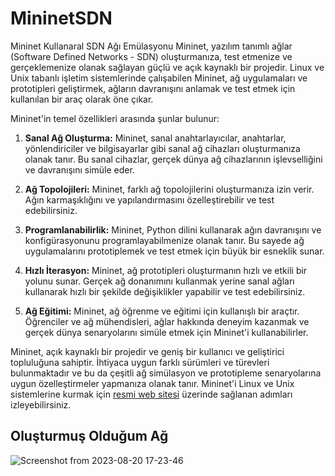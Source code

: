 # MininetSDN
Mininet Kullanaral SDN Ağı Emülasyonu
Mininet, yazılım tanımlı ağlar (Software Defined Networks - SDN) oluşturmanıza, test etmenize ve gerçeklemenize olanak sağlayan güçlü ve açık kaynaklı bir projedir. Linux ve Unix tabanlı işletim sistemlerinde çalışabilen Mininet, ağ uygulamaları ve prototipleri geliştirmek, ağların davranışını anlamak ve test etmek için kullanılan bir araç olarak öne çıkar.

Mininet'in temel özellikleri arasında şunlar bulunur:

1. **Sanal Ağ Oluşturma:** Mininet, sanal anahtarlayıcılar, anahtarlar, yönlendiriciler ve bilgisayarlar gibi sanal ağ cihazları oluşturmanıza olanak tanır. Bu sanal cihazlar, gerçek dünya ağ cihazlarının işlevselliğini ve davranışını simüle eder.

2. **Ağ Topolojileri:** Mininet, farklı ağ topolojilerini oluşturmanıza izin verir. Ağın karmaşıklığını ve yapılandırmasını özelleştirebilir ve test edebilirsiniz.

3. **Programlanabilirlik:** Mininet, Python dilini kullanarak ağın davranışını ve konfigürasyonunu programlayabilmenize olanak tanır. Bu sayede ağ uygulamalarını prototiplemek ve test etmek için büyük bir esneklik sunar.

4. **Hızlı İterasyon:** Mininet, ağ prototipleri oluşturmanın hızlı ve etkili bir yolunu sunar. Gerçek ağ donanımını kullanmak yerine sanal ağları kullanarak hızlı bir şekilde değişiklikler yapabilir ve test edebilirsiniz.

5. **Ağ Eğitimi:** Mininet, ağ öğrenme ve eğitimi için kullanışlı bir araçtır. Öğrenciler ve ağ mühendisleri, ağlar hakkında deneyim kazanmak ve gerçek dünya senaryolarını simüle etmek için Mininet'i kullanabilirler.

Mininet, açık kaynaklı bir projedir ve geniş bir kullanıcı ve geliştirici topluluğuna sahiptir. İhtiyaca uygun farklı sürümleri ve türevleri bulunmaktadır ve bu da çeşitli ağ simülasyon ve prototipleme senaryolarına uygun özelleştirmeler yapmanıza olanak tanır. Mininet'i Linux ve Unix sistemlerine kurmak için [resmi web sitesi](http://mininet.org/download/) üzerinde sağlanan adımları izleyebilirsiniz.

## Oluşturmuş Olduğum Ağ
![Screenshot from 2023-08-20 17-23-46](https://github.com/tugbataluy/MininetSDN/assets/76051144/82d8792e-f9fc-451c-ad31-67484714586d)
